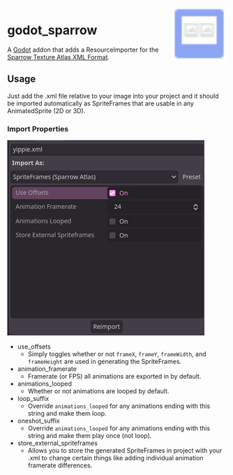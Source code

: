<img src="asset-lib/icon.svg" alt="Godot Sparrow Icon" align="right" title="Godot Sparrow Icon" width=128 height=128>

# godot_sparrow

A [Godot](https://godotengine.org) addon that adds a ResourceImporter for the [Sparrow Texture Atlas XML Format](https://wiki.sparrow-framework.org/manual/textures_and_images).

## Usage

Just add the .xml file relative to your image into your project and it should be imported automatically as SpriteFrames that are usable in any AnimatedSprite (2D or 3D).

### Import Properties

![Screenshot showing different importer properties.](asset-lib/screenshot_1.png)

- use_offsets
    * Simply toggles whether or not `frameX`, `frameY`, `frameWidth`, and `frameHeight` are used in generating the SpriteFrames.
- animation_framerate
    * Framerate (or FPS) all animations are exported in by default.
- animations_looped
    * Whether or not animations are looped by default.
- loop_suffix
    * Override `animations_looped` for any animations ending with this string and make them loop.
- oneshot_suffix
    * Override `animations_looped` for any animations ending with this string and make them play once (not loop).
- store_external_spriteframes
    * Allows you to store the generated SpriteFrames in project with your .xml to change certain things like adding individual animation framerate differences.
